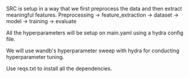 SRC is setup in a way that we first preprocess the data and then extract meaningful features. 
Preprocessing -> feature_extraction -> dataset -> model -> training -> evaluate

All the hyperparameters will be setup on main.yaml using a hydra config file.

We will use wandb's hyperparameter sweep with hydra for conducting hyperparameter tuning.

Use reqs.txt to install all the dependencies.
```


